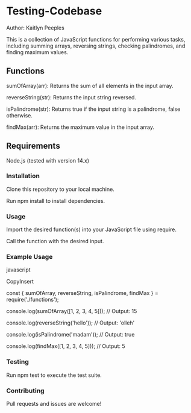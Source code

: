 # Testing-Codebase
Author: Kaitlyn Peeples

This is a collection of JavaScript functions for performing various tasks, including summing arrays, reversing strings, checking palindromes, and finding maximum values.

## Functions

sumOfArray(arr): Returns the sum of all elements in the input array.

reverseString(str): Returns the input string reversed.

isPalindrome(str): Returns true if the input string is a palindrome, false otherwise.

findMax(arr): Returns the maximum value in the input array.

## Requirements

Node.js (tested with version 14.x)

### Installation

Clone this repository to your local machine.

Run npm install to install dependencies.

### Usage

Import the desired function(s) into your JavaScript file using require.

Call the function with the desired input.

### Example Usage

javascript

CopyInsert

const { sumOfArray, reverseString, isPalindrome, findMax } = require('./functions');

console.log(sumOfArray([1, 2, 3, 4, 5])); // Output: 15

console.log(reverseString('hello')); // Output: 'olleh'

console.log(isPalindrome('madam')); // Output: true

console.log(findMax([1, 2, 3, 4, 5])); // Output: 5

### Testing

Run npm test to execute the test suite.

### Contributing

Pull requests and issues are welcome!

